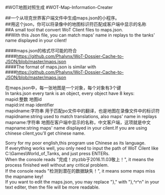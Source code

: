 #WOT地图对照生成
#WOT-Map-Information-Creater  

##一个从坦克世界客户端文件中生成maps.json的小程序。  
##用这个json，你可以将录像中的地图标识符匹配成客户端中显示的名称  
##A small tool that convert WoT Client files to maps.json.   
##With this Json file, you can match maps' name in replays to the tanks' name displayed in your cilent!  
  
####maps.json的格式尽可能的符合  
####https://github.com/Phalynx/WoT-Dossier-Cache-to-JSON/blob/master/maps.json  
####The format of maps.json is similar with  
####https://github.com/Phalynx/WoT-Dossier-Cache-to-JSON/blob/master/maps.json  
  
在maps.json中，每一张地图是一个对象，每个对象有3个键  
In tanks.json every tank is an object, every object have 8 keys:  
mapid:整数           地图id  
mapid:int            map identifier  
mapidname:字符串     用于匹配po文件中的翻译，也是地图在录像文件中的标识符  
mapidname:string     used to match translations, also maps' name in replays  
mapname:字符串       地图在客户端中显示的名称，中文客户端，这项就是中文  
mapname:string       maps' name displayed in your cilent.If you are using chinese cilent,you'll get chinese name.  
  
Sorry for my poor english,this program use Chinese as its language.  
If everything works well, you only need to input the path of WoT Cilent like C:\Games\World_of_Tanks, and just press ENTERs.  
When the console reads "完成！ztyzbb于2016.11.03敬上！", it means the process finished well without any critical problem.  
If the console reads "检测到潜在的数据缺失！", it means some maps miss the mapname key!  
If you want to edit the maps.json, you may replace "}," with "},^r^n" in your text editer, then the file will be more readable.  
